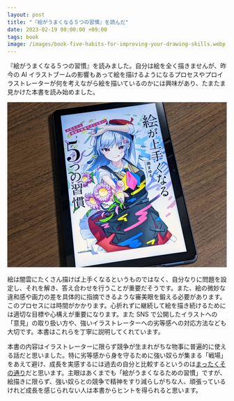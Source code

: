 ```yaml
---
layout: post
title: "『絵がうまくなる５つの習慣』を読んだ"
date: 2023-02-19 00:00:00 +09:00
tags: book
image: /images/book-five-habits-for-improving-your-drawing-skills.webp
---
```


『絵がうまくなる５つの習慣』を読みました。自分は絵を全く描きませんが、昨今の AI イラストブームの影響もあって絵を描けるようになるプロセスやプロイラストレーターが何を考えながら絵を描いているのかには興味があり、たまたま見かけた本書を読み始めました。

![表紙](/images/book-five-habits-for-improving-your-drawing-skills.webp)

絵は闇雲にたくさん描けば上手くなるというものではなく、自分なりに問題を設定し、それを解き、答え合わせを行うことが重要だそうです。また、絵の微妙な違和感や画力の差を具体的に指摘できるような審美眼を鍛える必要があります。このプロセスには時間がかかります。心折れずに継続して絵を描き続けるためには適切な目標や心構えが重要になります。また SNS で公開したイラストへの「意見」の取り扱い方や、強いイラストレーターへの劣等感への対応方法なども大切です。本書はこれらを丁寧に説明してくれています。

本書の内容はイラストレーターに限らず競争が生まれがちな物事に普遍的に使える話だと思いました。特に劣等感から身を守るために強い奴らが集まる「戦場」をあえて避け、成長を実感するには過去の自分と比較するというのは[まったくその通り](/2022/03/29/stop-comparing-yourself-to-others)だと思います。主眼はあくまでも「絵がうまくなるための習慣」ですが、絵描きに限らず、強い奴らとの競争で精神をすり減らしがちな人、頑張っているけれど成長を感じられない人は本書からヒントを得られると思います。